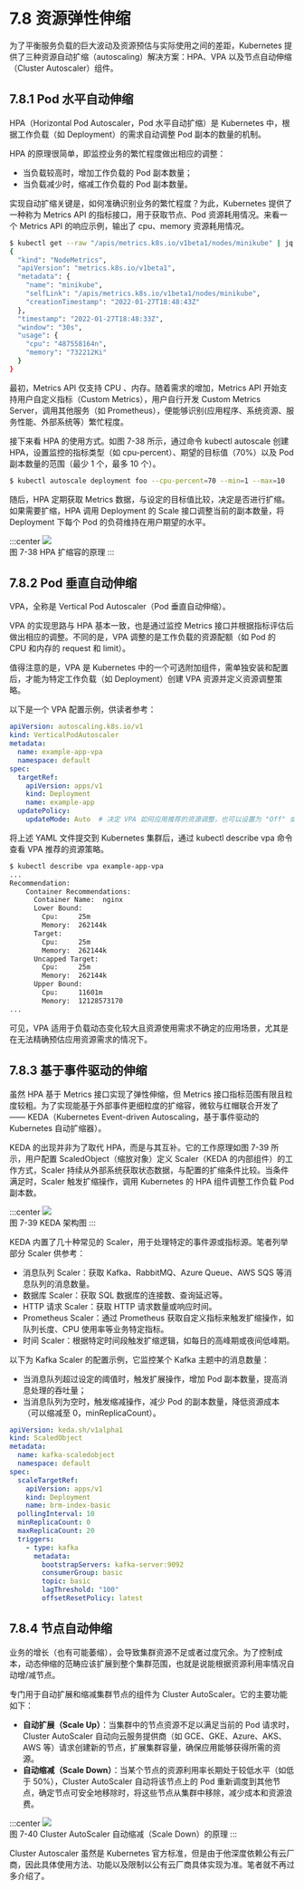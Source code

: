 # 7.8 资源弹性伸缩

为了平衡服务负载的巨大波动及资源预估与实际使用之间的差距，Kubernetes 提供了三种资源自动扩缩（autoscaling）解决方案：HPA、VPA 以及节点自动伸缩（Cluster Autoscaler）组件。

## 7.8.1 Pod 水平自动伸缩

HPA（Horizontal Pod Autoscaler，Pod 水平自动扩缩）是 Kubernetes 中，根据工作负载（如 Deployment）的需求自动调整 Pod 副本的数量的机制。

HPA 的原理很简单，即监控业务的繁忙程度做出相应的调整：
- 当负载较高时，增加工作负载的 Pod 副本数量；
- 当负载减少时，缩减工作负载的 Pod 副本数量。

实现自动扩缩关键是，如何准确识别业务的繁忙程度？为此，Kubernetes 提供了一种称为 Metrics API 的指标接口，用于获取节点、Pod 资源耗用情况。来看一个 Metrics API 的响应示例，输出了 cpu、memory 资源耗用情况。

```bash
$ kubectl get --raw "/apis/metrics.k8s.io/v1beta1/nodes/minikube" | jq '.'
{
  "kind": "NodeMetrics",
  "apiVersion": "metrics.k8s.io/v1beta1",
  "metadata": {
    "name": "minikube",
    "selfLink": "/apis/metrics.k8s.io/v1beta1/nodes/minikube",
    "creationTimestamp": "2022-01-27T18:48:43Z"
  },
  "timestamp": "2022-01-27T18:48:33Z",
  "window": "30s",
  "usage": {
    "cpu": "487558164n",
    "memory": "732212Ki"
  }
}
```
最初，Metrics API 仅支持 CPU 、内存。随着需求的增加，Metrics API 开始支持用户自定义指标（Custom Metrics），用户自行开发 Custom Metrics Server，调用其他服务（如 Prometheus），便能够识别(应用程序、系统资源、服务性能、外部系统等）繁忙程度。

接下来看 HPA 的使用方式。如图 7-38 所示，通过命令 kubectl autoscale 创建 HPA，设置监控的指标类型（如 cpu-percent）、期望的目标值（70%）以及 Pod 副本数量的范围（最少 1 个，最多 10 个）。

```bash
$ kubectl autoscale deployment foo --cpu-percent=70 --min=1 --max=10
```
随后，HPA 定期获取 Metrics 数据，与设定的目标值比较，决定是否进行扩缩。如果需要扩缩，HPA 调用 Deployment 的 Scale 接口调整当前的副本数量，将 Deployment 下每个 Pod 的负荷维持在用户期望的水平。

:::center
  ![](../assets/HPA.svg)<br/>
  图 7-38 HPA 扩缩容的原理
:::

## 7.8.2 Pod 垂直自动伸缩

VPA，全称是 Vertical Pod Autoscaler（Pod 垂直自动伸缩）。

VPA 的实现思路与 HPA 基本一致，也是通过监控 Metrics 接口并根据指标评估后做出相应的调整。不同的是，VPA 调整的是工作负载的资源配额（如 Pod 的 CPU 和内存的 request 和 limit）。

值得注意的是，VPA 是 Kubernetes 中的一个可选附加组件，需单独安装和配置后，才能为特定工作负载（如 Deployment）创建 VPA 资源并定义资源调整策略。

以下是一个 VPA 配置示例，供读者参考：

```yaml
apiVersion: autoscaling.k8s.io/v1
kind: VerticalPodAutoscaler
metadata:
  name: example-app-vpa
  namespace: default
spec:
  targetRef:
    apiVersion: apps/v1
    kind: Deployment
    name: example-app
  updatePolicy:
    updateMode: Auto  # 决定 VPA 如何应用推荐的资源调整，也可以设置为 "Off" 或 "Initial" 来控制更新策略
```
将上述 YAML 文件提交到 Kubernetes 集群后，通过 kubectl describe vpa 命令查看 VPA 推荐的资源策略。

```bash
$ kubectl describe vpa example-app-vpa
...
Recommendation:
    Container Recommendations:
      Container Name:  nginx
      Lower Bound:
        Cpu:     25m
        Memory:  262144k
      Target:
        Cpu:     25m
        Memory:  262144k
      Uncapped Target:
        Cpu:     25m
        Memory:  262144k
      Upper Bound:
        Cpu:     11601m
        Memory:  12128573170
...
```

可见，VPA 适用于负载动态变化较大且资源使用需求不确定的应用场景，尤其是在无法精确预估应用资源需求的情况下。

## 7.8.3 基于事件驱动的伸缩

虽然 HPA 基于 Metrics 接口实现了弹性伸缩，但 Metrics 接口指标范围有限且粒度较粗。为了实现能基于外部事件更细粒度的扩缩容，微软与红帽联合开发了 —— KEDA（Kubernetes Event-driven Autoscaling，基于事件驱动的 Kubernetes 自动扩缩器）。

KEDA 的出现并非为了取代 HPA，而是与其互补。它的工作原理如图 7-39 所示，用户配置 ScaledObject（缩放对象）定义 Scaler（KEDA 的内部组件）的工作方式，Scaler 持续从外部系统获取状态数据，与配置的扩缩条件比较。当条件满足时，Scaler 触发扩缩操作，调用 Kubernetes 的 HPA 组件调整工作负载 Pod 副本数。

:::center
  ![](../assets/keda-arch.png)<br/>
  图 7-39 KEDA 架构图
:::

KEDA 内置了几十种常见的 Scaler，用于处理特定的事件源或指标源。笔者列举部分 Scaler 供参考：
- 消息队列 Scaler：获取 Kafka、RabbitMQ、Azure Queue、AWS SQS 等消息队列的消息数量。
- 数据库 Scaler：获取 SQL 数据库的连接数、查询延迟等。
- HTTP 请求 Scaler：获取 HTTP 请求数量或响应时间。
- Prometheus Scaler：通过 Prometheus 获取自定义指标来触发扩缩操作，如队列长度、CPU 使用率等业务特定指标。
- 时间 Scaler：根据特定时间段触发扩缩逻辑，如每日的高峰期或夜间低峰期。

以下为 Kafka Scaler 的配置示例，它监控某个 Kafka 主题中的消息数量：
- 当消息队列超过设定的阈值时，触发扩展操作，增加 Pod 副本数量，提高消息处理的吞吐量；
- 当消息队列为空时，触发缩减操作，减少 Pod 的副本数量，降低资源成本（可以缩减至 0，minReplicaCount）。

```yaml
apiVersion: keda.sh/v1alpha1
kind: ScaledObject
metadata:
  name: kafka-scaledobject
  namespace: default
spec:
  scaleTargetRef:
    apiVersion: apps/v1
    kind: Deployment
    name: brm-index-basic
  pollingInterval: 10
  minReplicaCount: 0
  maxReplicaCount: 20
  triggers:
    - type: kafka
      metadata:
        bootstrapServers: kafka-server:9092
        consumerGroup: basic
        topic: basic
        lagThreshold: "100"
        offsetResetPolicy: latest
```
## 7.8.4 节点自动伸缩

业务的增长（也有可能萎缩），会导致集群资源不足或者过度冗余。为了控制成本，动态伸缩的范畴应该扩展到整个集群范围，也就是说能根据资源利用率情况自动增/减节点。

专门用于自动扩展和缩减集群节点的组件为 Cluster AutoScaler。它的主要功能如下：
- **自动扩展（Scale Up）**：当集群中的节点资源不足以满足当前的 Pod 请求时，Cluster AutoScaler 自动向云服务提供商（如 GCE、GKE、Azure、AKS、AWS 等）请求创建新的节点，扩展集群容量，确保应用能够获得所需的资源。
- **自动缩减（Scale Down）**：当某个节点的资源利用率长期处于较低水平（如低于 50%），Cluster AutoScaler 自动将该节点上的 Pod 重新调度到其他节点，确定节点可安全地移除时，将这些节点从集群中移除，减少成本和资源浪费。

:::center
  ![](../assets/Cluster-AutoScaler.png)<br/>
  图 7-40 Cluster AutoScaler 自动缩减（Scale Down）的原理
:::

Cluster Autoscaler 虽然是 Kubernetes 官方标准，但是由于他深度依赖公有云厂商，因此具体使用方法、功能以及限制以公有云厂商具体实现为准。笔者就不再过多介绍了。

[^1]: 参见 https://keda.sh/docs/2.12/scalers/
[^2]: 参见 https://keda.sh/community/#end-users

